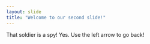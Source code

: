 ```yaml
---
layout: slide
title: "Welcome to our second slide!"
---
```

That soldier is a spy! Yes.
Use the left arrow to go back!
